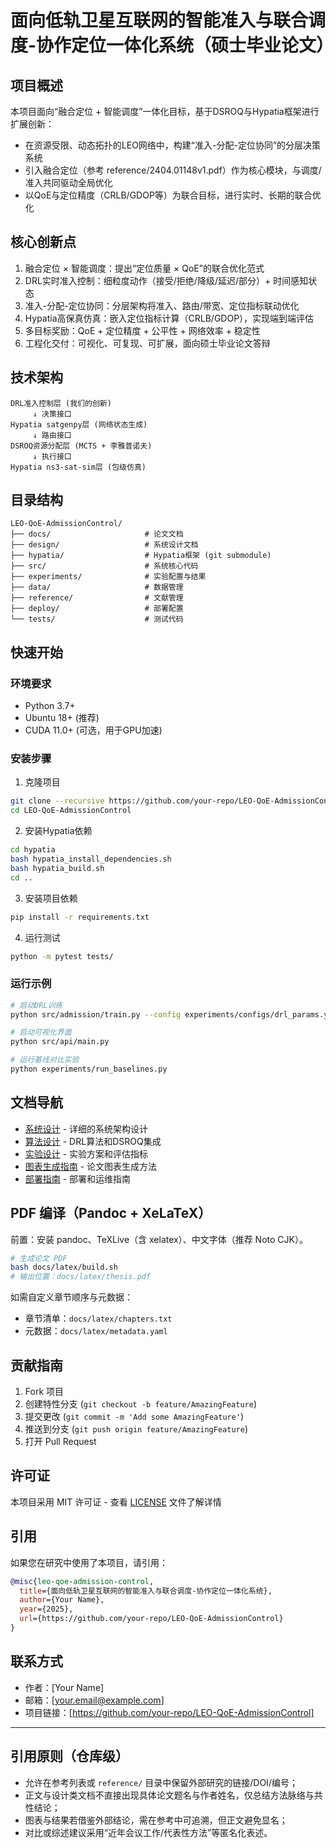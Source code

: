 # 面向低轨卫星互联网的智能准入与联合调度-协作定位一体化系统（硕士毕业论文）

## 项目概述

本项目面向“融合定位 + 智能调度”一体化目标，基于DSROQ与Hypatia框架进行扩展创新：
- 在资源受限、动态拓扑的LEO网络中，构建“准入-分配-定位协同”的分层决策系统
- 引入融合定位（参考 reference/2404.01148v1.pdf）作为核心模块，与调度/准入共同驱动全局优化
- 以QoE与定位精度（CRLB/GDOP等）为联合目标，进行实时、长期的联合优化

## 核心创新点

1. 融合定位 × 智能调度：提出“定位质量 × QoE”的联合优化范式
2. DRL实时准入控制：细粒度动作（接受/拒绝/降级/延迟/部分）+ 时间感知状态
3. 准入-分配-定位协同：分层架构将准入、路由/带宽、定位指标联动优化
4. Hypatia高保真仿真：嵌入定位指标计算（CRLB/GDOP），实现端到端评估
5. 多目标奖励：QoE + 定位精度 + 公平性 + 网络效率 + 稳定性
6. 工程化交付：可视化、可复现、可扩展，面向硕士毕业论文答辩

## 技术架构

```
DRL准入控制层 (我们的创新)
     ↓ 决策接口
Hypatia satgenpy层 (网络状态生成)
     ↓ 路由接口  
DSROQ资源分配层 (MCTS + 李雅普诺夫)
     ↓ 执行接口
Hypatia ns3-sat-sim层 (包级仿真)
```

## 目录结构

```
LEO-QoE-AdmissionControl/
├── docs/                     # 论文文档
├── design/                   # 系统设计文档
├── hypatia/                  # Hypatia框架 (git submodule)
├── src/                      # 系统核心代码
├── experiments/              # 实验配置与结果
├── data/                     # 数据管理
├── reference/                # 文献管理
├── deploy/                   # 部署配置
└── tests/                    # 测试代码
```

## 快速开始

### 环境要求
- Python 3.7+
- Ubuntu 18+ (推荐)
- CUDA 11.0+ (可选，用于GPU加速)

### 安装步骤

1. 克隆项目
```bash
git clone --recursive https://github.com/your-repo/LEO-QoE-AdmissionControl.git
cd LEO-QoE-AdmissionControl
```

2. 安装Hypatia依赖
```bash
cd hypatia
bash hypatia_install_dependencies.sh
bash hypatia_build.sh
cd ..
```

3. 安装项目依赖
```bash
pip install -r requirements.txt
```

4. 运行测试
```bash
python -m pytest tests/
```

### 运行示例

```bash
# 启动DRL训练
python src/admission/train.py --config experiments/configs/drl_params.yaml

# 启动可视化界面
python src/api/main.py

# 运行基线对比实验
python experiments/run_baselines.py
```

## 文档导航

- [系统设计](design/system_architecture.md) - 详细的系统架构设计
- [算法设计](design/algorithm_design.md) - DRL算法和DSROQ集成
- [实验设计](design/experiment_design.md) - 实验方案和评估指标
- [图表生成指南](docs/guides/figure_generation.md) - 论文图表生成方法
- [部署指南](deploy/deployment_guide.md) - 部署和运维指南

## PDF 编译（Pandoc + XeLaTeX）

前置：安装 pandoc、TeXLive（含 xelatex）、中文字体（推荐 Noto CJK）。

```bash
# 生成论文 PDF
bash docs/latex/build.sh
# 输出位置：docs/latex/thesis.pdf
```

如需自定义章节顺序与元数据：
- 章节清单：`docs/latex/chapters.txt`
- 元数据：`docs/latex/metadata.yaml`

## 贡献指南

1. Fork 项目
2. 创建特性分支 (`git checkout -b feature/AmazingFeature`)
3. 提交更改 (`git commit -m 'Add some AmazingFeature'`)
4. 推送到分支 (`git push origin feature/AmazingFeature`)
5. 打开 Pull Request

## 许可证

本项目采用 MIT 许可证 - 查看 [LICENSE](LICENSE) 文件了解详情

## 引用

如果您在研究中使用了本项目，请引用：

```bibtex
@misc{leo-qoe-admission-control,
  title={面向低轨卫星互联网的智能准入与联合调度-协作定位一体化系统},
  author={Your Name},
  year={2025},
  url={https://github.com/your-repo/LEO-QoE-AdmissionControl}
}
```

## 联系方式

- 作者：[Your Name]
- 邮箱：[your.email@example.com]
- 项目链接：[https://github.com/your-repo/LEO-QoE-AdmissionControl]

---

## 引用原则（仓库级）
- 允许在参考列表或 `reference/` 目录中保留外部研究的链接/DOI/编号；
- 正文与设计类文档不直接出现具体论文题名与作者姓名，仅总结方法脉络与共性结论；
- 图表与结果若借鉴外部结论，需在参考中可追溯，但正文避免显名；
- 对比或综述建议采用“近年会议工作/代表性方法”等匿名化表述。
